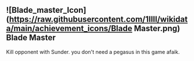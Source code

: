 ## ![Blade_master_Icon](https://raw.githubusercontent.com/1IlIl/wikidata/main/achievement_icons/Blade Master.png) Blade Master


Kill opponent with Sunder. you don't need a pegasus in this game afaik.
